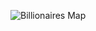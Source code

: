 ![Billionaires Map](https://raw.githubusercontent.com/Abiodun360of/GIF-image1/main/billionaires15_2024map.gif)
